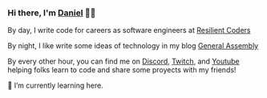 ### Hi there, I'm [Daniel](https://leonnoel.com) 👋🏽

By day, I write code for careers as software engineers at [Resilient Coders](https://resilientcoders.org)

By night, I like write some ideas of technology in my blog [General Assembly](https://generalassemb.ly/instructors/leon-noel/2051)

By every other hour, you can find me on [Discord](https://leonnoel.com/discord), [Twitch](https://leonnoel.com/twitch), and [Youtube](https://leonnoel.com/youtube) helping folks learn to code and share some proyects with my friends!

🌱 I’m currently learning here.

<!--
**danihrivera/danihrivera** is a ✨ _special_ ✨ repository because its `README.md` (this file) appears on your GitHub profile.

Here are some ideas to get you started:

- 🔭 I’m currently working on ...
- 🌱 I’m currently learning ...
- 👯 I’m looking to collaborate on ...
- 🤔 I’m looking for help with ...
- 💬 Ask me about ...
- 📫 How to reach me: ...
- 😄 Pronouns: ...
- ⚡ Fun fact: ...
-->
